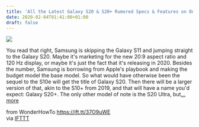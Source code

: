 ```yaml
---
title: 'All the Latest Galaxy S20 & S20+ Rumored Specs & Features on One Page'
date: 2020-02-04T01:41:00+01:00
draft: false
---
```


[![](https://img.wonderhowto.com/img/91/28/63710024740138/0/all-latest-galaxy-s20-s20-rumored-specs-features-one-page.1280x600.jpg)](https://android.gadgethacks.com/news/all-latest-galaxy-s20-s20-rumored-specs-features-one-page-0212519/)

You read that right, Samsung is skipping the Galaxy S11 and jumping straight to the Galaxy S20. Maybe it's marketing for the new 20:9 aspect ratio and 120 Hz display, or maybe it's just the fact that it's releasing in 2020. Besides the number, Samsung is borrowing from Apple's playbook and making the budget model the base model. So what would have otherwise been the sequel to the S10e will get the title of Galaxy S20. Then there will be a larger version of that, akin to the S10+ from 2019, and that will have a name you'd expect: Galaxy S20+. The only other model of note is the S20 Ultra, but[... more](https://android.gadgethacks.com/news/all-latest-galaxy-s20-s20-rumored-specs-features-one-page-0212519/)

  
  
from WonderHowTo https://ift.tt/37O9uWE  
via [IFTTT](https://ifttt.com/?ref=da&site=blogger)